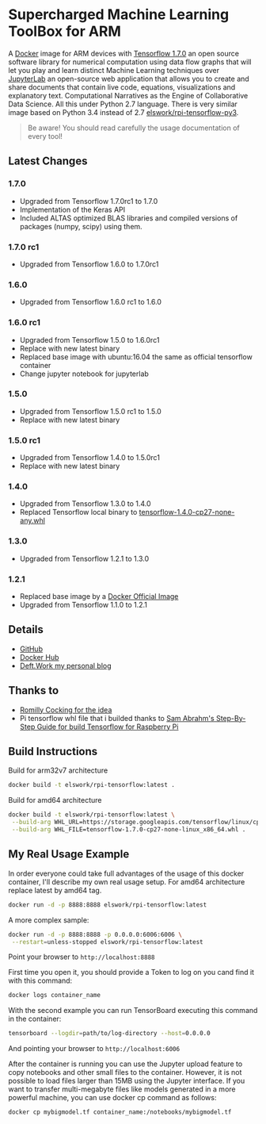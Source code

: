 # Supercharged Machine Learning ToolBox for ARM

A [Docker](http://docker.com) image for ARM devices with [Tensorflow 1.7.0](https://www.tensorflow.org/) an open source software library for numerical computation using data flow graphs that will let you play and learn distinct Machine Learning techniques over [JupyterLab](https://github.com/jupyterlab/jupyterlab) an open-source web application that allows you to create and share documents that contain live code, equations, visualizations and explanatory text. Computational Narratives as the Engine of Collaborative Data Science. All this under Python 2.7 language.
There is very similar image based on Python 3.4 instead of 2.7 [elswork/rpi-tensorflow-py3](https://hub.docker.com/r/elswork/rpi-tensorflow-py3/).

> Be aware! You should read carefully the usage documentation of every tool!

## Latest Changes

### 1.7.0

- Upgraded from Tensorflow 1.7.0rc1 to 1.7.0
- Implementation of the Keras API
- Included ALTAS optimized BLAS libraries and compiled versions of packages (numpy, scipy) using them.

### 1.7.0 rc1

- Upgraded from Tensorflow 1.6.0 to 1.7.0rc1

### 1.6.0

- Upgraded from Tensorflow 1.6.0 rc1 to 1.6.0

### 1.6.0 rc1

- Upgraded from Tensorflow 1.5.0 to 1.6.0rc1
- Replace with new latest binary
- Replaced base image with ubuntu:16.04 the same as official tensorflow container
- Change jupyter notebook for jupyterlab

### 1.5.0

- Upgraded from Tensorflow 1.5.0 rc1 to 1.5.0
- Replace with new latest binary

### 1.5.0 rc1

- Upgraded from Tensorflow 1.4.0 to 1.5.0rc1
- Replace with new latest binary

### 1.4.0

- Upgraded from Tensorflow 1.3.0 to 1.4.0
- Replaced Tensorflow local binary to [tensorflow-1.4.0-cp27-none-any.whl](http://ci.tensorflow.org/view/Nightly/job/nightly-pi/lastSuccessfulBuild/artifact/output-artifacts/tensorflow-1.4.0-cp27-none-any.whl)

### 1.3.0

- Upgraded from Tensorflow 1.2.1 to 1.3.0

### 1.2.1

- Replaced base image by a [Docker Official Image](https://github.com/docker-library/official-images)
- Upgraded from Tensorflow 1.1.0 to 1.2.1

## Details

- [GitHub](https://github.com/DeftWork/rpi-tensorflow)
- [Docker Hub](https://hub.docker.com/r/elswork/rpi-tensorflow/)
- [Deft.Work my personal blog](http://deft.work/tensorflow_for_raspberry)

## Thanks to

- [Romilly Cocking for the idea](https://github.com/romilly/rpi-docker-tensorflow)
- Pi tensorflow whl file that i builded thanks to [Sam Abrahm's Step-By-Step Guide for build Tensorflow for Raspberry Pi](https://github.com/samjabrahams/tensorflow-on-raspberry-pi/blob/master/GUIDE.md)

## Build Instructions

Build for arm32v7 architecture

```sh
docker build -t elswork/rpi-tensorflow:latest .
```

Build for amd64 architecture

```sh
docker build -t elswork/rpi-tensorflow:latest \
 --build-arg WHL_URL=https://storage.googleapis.com/tensorflow/linux/cpu/ \
 --build-arg WHL_FILE=tensorflow-1.7.0-cp27-none-linux_x86_64.whl .
```

## My Real Usage Example

In order everyone could take full advantages of the usage of this docker container, I'll describe my own real usage setup.
For amd64 architecture replace latest by amd64 tag.

```sh
docker run -d -p 8888:8888 elswork/rpi-tensorflow:latest
```

A more complex sample:

```sh
docker run -d -p 8888:8888 -p 0.0.0.0:6006:6006 \
 --restart=unless-stopped elswork/rpi-tensorflow:latest
```

Point your browser to `http://localhost:8888`

First time you open it, you should provide a Token to log on you cand find it with this command:

```sh
docker logs container_name
```

With the second example you can run TensorBoard executing this command in the container:

```sh
tensorboard --logdir=path/to/log-directory --host=0.0.0.0
```

And pointing your browser to `http://localhost:6006`

After the container is running you can use the Jupyter upload feature to copy notebooks and other small files to the container. However, it is not possible to load files larger than 15MB using the Jupyter interface. If you want to transfer multi-megabyte files like models generated in a more powerful machine, you can use docker cp command as follows:

```sh
docker cp mybigmodel.tf container_name:/notebooks/mybigmodel.tf
```
